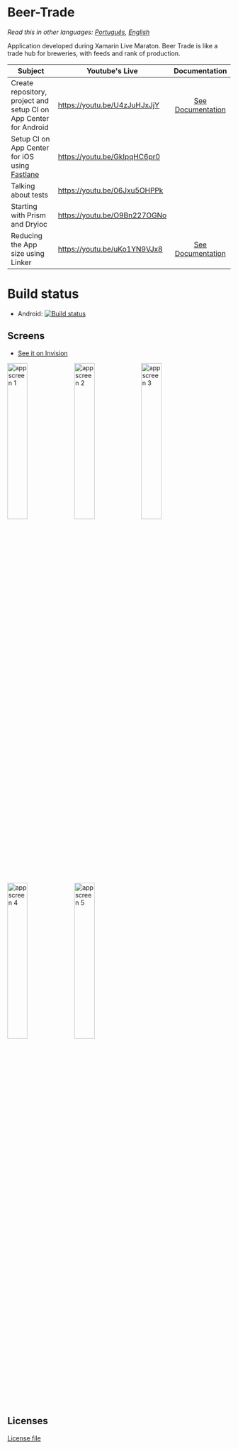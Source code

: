 # Beer-Trade

*Read this in other languages: [Português](README.md), [English](README.en.md)*

Application developed during Xamarin Live Maraton.
Beer Trade is like a trade hub for breweries, with feeds and rank of production.

|                           Subject                                            |         Youtube's Live             |        Documentation           |
|------------------------------------------------------------------------------|------------------------------------|:------------------------------:|
|Create repository, project and setup CI on App Center for Android             |https://youtu.be/U4zJuHJxJjY        |[See Documentation](docs/1-AndroidCI.en.md)|
|Setup CI on App Center for iOS using [Fastlane](https://github.com/fastlane/fastlane)|https://youtu.be/GkIpqHC6pr0 |						         |
|Talking about tests                                                           |https://youtu.be/06Jxu5OHPPk        |								 |
|Starting with Prism and Dryioc                                                |https://youtu.be/O9Bn227OGNo        |								 |
|Reducing the App size using Linker                                            |https://youtu.be/uKo1YN9VJx8        |[See Documentation](docs/5-Linker.en.md)|

# Build status
- Android: [![Build status](https://build.appcenter.ms/v0.1/apps/1f81f5fb-c5ab-4d55-aa80-573fe060d6cc/branches/master/badge)](https://appcenter.ms)

## Screens
- [See it on Invision](https://projects.invisionapp.com/share/QJDEO20ZR#/screens)

<img alt="app screen 1" width="30%" src="https://s3.invisionapp-cdn.com/storage.invisionapp.com/screens/thumbnails/252534372.png?x-amz-meta-iv=1&response-cache-control=max-age%3D2419200&x-amz-meta-mdi=7&x-amz-meta-ck=f22c363a84aeb55f1c6003cafb836739&AWSAccessKeyId=AKIAJFUMDU3L6GTLUDYA&Expires=1559347200&Signature=%2FVkmhwOrVcs11z0dtupFUdMR0QA%3D" /><img alt="app screen 2" width="30%" src="https://s3.invisionapp-cdn.com/storage.invisionapp.com/screens/thumbnails/252534371.png?x-amz-meta-iv=1&response-cache-control=max-age%3D2419200&x-amz-meta-mdi=7&x-amz-meta-ck=f22c363a84aeb55f1c6003cafb836739&AWSAccessKeyId=AKIAJFUMDU3L6GTLUDYA&Expires=1559347200&Signature=92TfSfS%2BM%2FvgcE6aSEWXE%2FTssiQ%3D" /><img alt="app screen 3" width="30%" src="https://s3.invisionapp-cdn.com/storage.invisionapp.com/screens/thumbnails/252534373.png?x-amz-meta-iv=1&response-cache-control=max-age%3D2419200&x-amz-meta-mdi=7&x-amz-meta-ck=f22c363a84aeb55f1c6003cafb836739&AWSAccessKeyId=AKIAJFUMDU3L6GTLUDYA&Expires=1559347200&Signature=W5r3DZYYPmFgxWDd%2FDMxjyRFpCs%3D" />
<img alt="app screen 4" width="30%" src="https://s3.invisionapp-cdn.com/storage.invisionapp.com/screens/thumbnails/252534369.png?x-amz-meta-iv=1&response-cache-control=max-age%3D2419200&x-amz-meta-mdi=7&x-amz-meta-ck=f22c363a84aeb55f1c6003cafb836739&AWSAccessKeyId=AKIAJFUMDU3L6GTLUDYA&Expires=1559347200&Signature=bGeRxST5L8JRQ1cexqn%2FsgYYrhk%3D" /><img alt="app screen 5" width="30%" src="https://s3.invisionapp-cdn.com/storage.invisionapp.com/screens/thumbnails/252534370.png?x-amz-meta-iv=1&response-cache-control=max-age%3D2419200&x-amz-meta-mdi=7&x-amz-meta-ck=f22c363a84aeb55f1c6003cafb836739&AWSAccessKeyId=AKIAJFUMDU3L6GTLUDYA&Expires=1559347200&Signature=ClYkRudEQLllox%2BPgZ%2FNXAb2SLk%3D" />

## Licenses
[License file](LICENSE)
